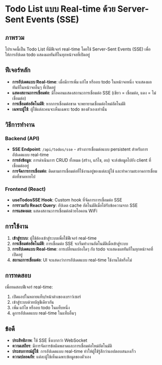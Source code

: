 # Todo List แบบ Real-time ด้วย Server-Sent Events (SSE)

## ภาพรวม
โปรเจคนี้เป็น Todo List ที่มีฟีเจอร์ real-time โดยใช้ Server-Sent Events (SSE) เพื่อให้การอัปเดต todo แสดงผลทันทีในทุกหน้าจอที่เปิดอยู่

## ฟีเจอร์หลัก
- **การอัปเดตแบบ Real-time**: เมื่อมีการเพิ่ม แก้ไข หรือลบ todo ในหน้าจอหนึ่ง จะแสดงผลทันทีในหน้าจออื่นๆ ที่เปิดอยู่
- **แสดงสถานะการเชื่อมต่อ**: มีไอคอนแสดงสถานะการเชื่อมต่อ SSE (เขียว = เชื่อมต่อ, แดง = ไม่เชื่อมต่อ)
- **การเชื่อมต่ออัตโนมัติ**: หากการเชื่อมต่อขาด จะพยายามเชื่อมต่อใหม่อัตโนมัติ
- **เฉพาะผู้ใช้**: ผู้ใช้แต่ละคนจะเห็นเฉพาะ todo ของตัวเองเท่านั้น

## วิธีการทำงาน

### Backend (API)
- **SSE Endpoint**: `/api/todos/sse` - สร้างการเชื่อมต่อแบบ persistent สำหรับการอัปเดตแบบ real-time
- **การส่งข้อมูล**: การดำเนินการ CRUD ทั้งหมด (สร้าง, แก้ไข, ลบ) จะส่งข้อมูลไปยัง client ที่เชื่อมต่ออยู่
- **การจัดการการเชื่อมต่อ**: ติดตามการเชื่อมต่อที่ใช้งานอยู่ของแต่ละผู้ใช้ และทำความสะอาดการเชื่อมต่อที่ขาดหายไป

### Frontend (React)
- **useTodosSSE Hook**: Custom hook ที่จัดการการเชื่อมต่อ SSE
- **การรวมกับ React Query**: อัปเดต cache อัตโนมัติเมื่อได้รับข้อความจาก SSE
- **การแสดงผล**: แสดงสถานะการเชื่อมต่อด้วยไอคอน WiFi

## การใช้งาน
1. **เข้าสู่ระบบ**: ผู้ใช้ต้องเข้าสู่ระบบเพื่อใช้ฟีเจอร์ real-time
2. **การเชื่อมต่ออัตโนมัติ**: การเชื่อมต่อ SSE จะเริ่มทำงานอัตโนมัติเมื่อเข้าสู่ระบบ
3. **การอัปเดตแบบ Real-time**: การเปลี่ยนแปลงใดๆ กับ todo จะแสดงผลทันทีในทุกหน้าจอที่เปิดอยู่
4. **สถานะการเชื่อมต่อ**: UI จะแสดงว่าการอัปเดตแบบ real-time ใช้งานได้หรือไม่

## การทดสอบ
เพื่อทดสอบฟีเจอร์ real-time:
1. เปิดแอปในหลายแท็บ/หน้าต่างของเบราว์เซอร์
2. เข้าสู่ระบบด้วยบัญชีเดียวกัน
3. เพิ่ม แก้ไข หรือลบ todo ในแท็บหนึ่ง
4. ดูการอัปเดตแบบ real-time ในแท็บอื่นๆ

## ข้อดี
- **ประสิทธิภาพ**: ใช้ SSE ซึ่งเบากว่า WebSocket
- **ความเสถียร**: มีการจัดการข้อผิดพลาดและการเชื่อมต่อใหม่อัตโนมัติ
- **ประสบการณ์ผู้ใช้**: การอัปเดตแบบ real-time ทำให้ผู้ใช้รู้สึกว่าแอปตอบสนองเร็ว
- **ความปลอดภัย**: แต่ละผู้ใช้เห็นเฉพาะข้อมูลของตัวเอง
